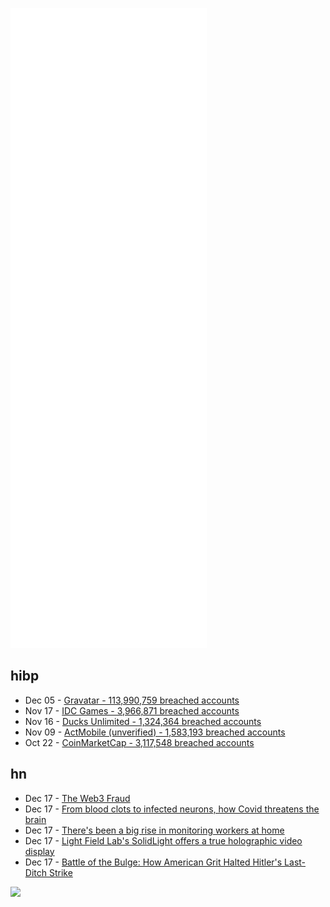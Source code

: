![Metrics](https://raw.githubusercontent.com/phixion/phixion/master/metrics.svg)

## hibp

<!--
for https://github.com/phixion/phixion/blob/main/.github/workflows/feeds.yml
-->
<!--START_SECTION:haveibeenpwnd-->
- Dec 05 - [Gravatar - 113,990,759 breached accounts](https://haveibeenpwned.com/PwnedWebsites#Gravatar)
- Nov 17 - [IDC Games - 3,966,871 breached accounts](https://haveibeenpwned.com/PwnedWebsites#IDCGames)
- Nov 16 - [Ducks Unlimited - 1,324,364 breached accounts](https://haveibeenpwned.com/PwnedWebsites#DucksUnlimited)
- Nov 09 - [ActMobile (unverified) - 1,583,193 breached accounts](https://haveibeenpwned.com/PwnedWebsites#ActMobile)
- Oct 22 - [CoinMarketCap - 3,117,548 breached accounts](https://haveibeenpwned.com/PwnedWebsites#CoinMarketCap)
<!--END_SECTION:haveibeenpwnd-->

## hn

<!--
for https://github.com/phixion/phixion/blob/main/.github/workflows/feeds.yml
-->
<!--START_SECTION:hn-->
- Dec 17 - [The Web3 Fraud](https://www.usenix.org/publications/loginonline/web3-fraud)
- Dec 17 - [From blood clots to infected neurons, how Covid threatens the brain](https://www.npr.org/sections/health-shots/2021/12/16/1064594686/how-covid-threatens-the-brain)
- Dec 17 - [There's been a big rise in monitoring workers at home](https://www.zdnet.com/article/employee-surveillance-is-on-the-rise-privacy-campaigners-are-worried-for-us-all/)
- Dec 17 - [Light Field Lab's SolidLight offers a true holographic video display](https://www.techhive.com/article/3644451/light-field-labs-solidlight-offers-a-true-holographic-video-display.html)
- Dec 17 - [Battle of the Bulge: How American Grit Halted Hitler's Last-Ditch Strike](https://www.history.com/news/battle-bulge-american-defeat-hitler)
<!--END_SECTION:hn-->

<!--
for https://yhype.me
-->
![](https://hit.yhype.me/github/profile?user_id=13013670)
